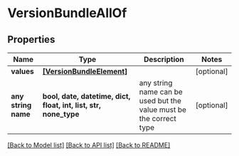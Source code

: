# VersionBundleAllOf


## Properties
Name | Type | Description | Notes
------------ | ------------- | ------------- | -------------
**values** | [**[VersionBundleElement]**](VersionBundleElement.md) |  | [optional] 
**any string name** | **bool, date, datetime, dict, float, int, list, str, none_type** | any string name can be used but the value must be the correct type | [optional]

[[Back to Model list]](../README.md#documentation-for-models) [[Back to API list]](../README.md#documentation-for-api-endpoints) [[Back to README]](../README.md)



